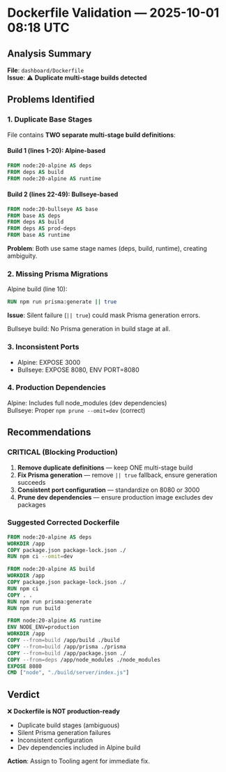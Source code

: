 # Dockerfile Validation — 2025-10-01 08:18 UTC

## Analysis Summary

**File**: `dashboard/Dockerfile`  
**Issue**: ⚠️ **Duplicate multi-stage builds detected**

## Problems Identified

### 1. Duplicate Base Stages
File contains **TWO separate multi-stage build definitions**:

#### Build 1 (lines 1-20): Alpine-based
```dockerfile
FROM node:20-alpine AS deps
FROM deps AS build
FROM node:20-alpine AS runtime
```

#### Build 2 (lines 22-49): Bullseye-based
```dockerfile
FROM node:20-bullseye AS base
FROM base AS deps
FROM deps AS build
FROM deps AS prod-deps
FROM base AS runtime
```

**Problem**: Both use same stage names (deps, build, runtime), creating ambiguity.

### 2. Missing Prisma Migrations
Alpine build (line 10):
```dockerfile
RUN npm run prisma:generate || true
```

**Issue**: Silent failure (`|| true`) could mask Prisma generation errors.

Bullseye build: No Prisma generation in build stage at all.

### 3. Inconsistent Ports
- Alpine: EXPOSE 3000
- Bullseye: EXPOSE 8080, ENV PORT=8080

### 4. Production Dependencies
Alpine: Includes full node_modules (dev dependencies)  
Bullseye: Proper `npm prune --omit=dev` (correct)

## Recommendations

### CRITICAL (Blocking Production)
1. **Remove duplicate definitions** — keep ONE multi-stage build
2. **Fix Prisma generation** — remove `|| true` fallback, ensure generation succeeds
3. **Consistent port configuration** — standardize on 8080 or 3000
4. **Prune dev dependencies** — ensure production image excludes dev packages

### Suggested Corrected Dockerfile

```dockerfile
FROM node:20-alpine AS deps
WORKDIR /app
COPY package.json package-lock.json ./
RUN npm ci --omit=dev

FROM node:20-alpine AS build
WORKDIR /app
COPY package.json package-lock.json ./
RUN npm ci
COPY . .
RUN npm run prisma:generate
RUN npm run build

FROM node:20-alpine AS runtime
ENV NODE_ENV=production
WORKDIR /app
COPY --from=build /app/build ./build
COPY --from=build /app/prisma ./prisma
COPY --from=build /app/package.json ./
COPY --from=deps /app/node_modules ./node_modules
EXPOSE 8080
CMD ["node", "./build/server/index.js"]
```

## Verdict

❌ **Dockerfile is NOT production-ready**
- Duplicate build stages (ambiguous)
- Silent Prisma generation failures
- Inconsistent configuration
- Dev dependencies included in Alpine build

**Action**: Assign to Tooling agent for immediate fix.

